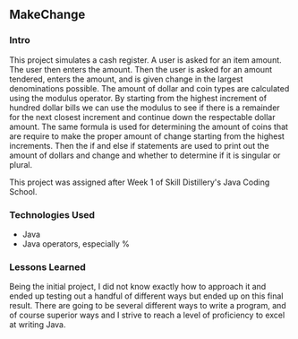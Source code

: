 ## MakeChange

### Intro
This project simulates a cash register. A user is asked for an item amount.
The user then enters the amount. Then the user is asked for an amount tendered,
 enters the amount, and is given change in the largest denominations possible.
 The amount of dollar and coin types are calculated using the modulus operator.
 By starting from the highest increment of hundred dollar bills we can use the modulus to see if there is a remainder for the next closest increment and continue down the respectable dollar amount.  The same formula is used for determining the amount of coins that are require to make the proper amount of change starting from the highest increments. Then the if and else if statements are used to print out the amount of dollars and change and whether to determine if it is singular or plural.

This project was assigned after Week 1 of Skill Distillery's Java Coding School.

 ### Technologies Used
 * Java
 * Java operators, especially %

### Lessons Learned
Being the initial project, I did not know exactly how to approach it and ended up testing out a handful of different ways but ended up on this final result. There are going to be several different ways to write a program, and of course superior ways and I strive to reach a level of proficiency to excel at writing Java.
